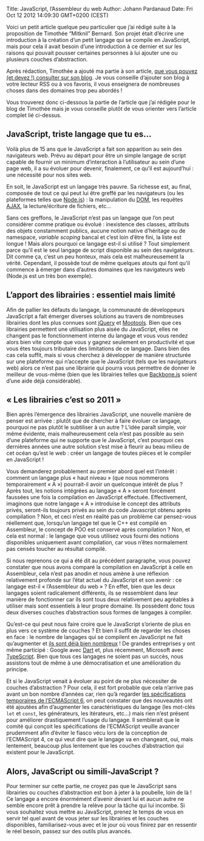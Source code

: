 Title: JavaScript, l’Assembleur du web
Author: Johann Pardanaud
Date: Fri Oct 12 2012 14:09:30 GMT+0200 (CEST)

Voici un petit article quelque peu particulier que j’ai rédigé suite à la proposition de Timothée “Mitknil” Bernard. Son projet était d’écrire une introduction à la création d’un petit langage qui se compile en JavaScript, mais pour cela il avait besoin d’une introduction à ce dernier et sur les raisons qui pouvait pousser certaines personnes à lui ajouter une ou plusieurs couches d’abstraction.

Après rédaction, Timothée a ajouté ma partie à son article, [que vous pouvez (et devez !) consulter sur son blog](http://timothee-bernard.fr/creons-notre-propre-langage-et-son-compilateur-javascript.html). Je vous conseille d’ajouter son blog à votre lecteur RSS ou à vos favoris, il vous enseignera de nombreuses choses dans des domaines trop peu abordés !

Vous trouverez donc ci-dessous la partie de l’article que j’ai rédigée pour le blog de Timothée mais je vous conseille plutôt de vous orienter vers l’article complet lié ci-dessus.

## JavaScript, triste langage que tu es...

Voilà plus de 15 ans que le JavaScript a fait son apparition au sein des navigateurs web. Prévu au départ pour être un simple langage de script capable de fournir un minimum d’interaction à l’utilisateur au sein d’une page web, il a su évoluer pour devenir, finalement, ce qu’il est aujourd’hui : une nécessité pour nos sites web.

En soit, le JavaScript est un langage très pauvre. Sa richesse est, au final, composée de tout ce qui peut lui être greffé par les navigateurs (ou les plateformes telles que [Node.js](http://nodejs.org/)) : la manipulation du [DOM](http://fr.wikipedia.org/wiki/Document_Object_Model), les requêtes [AJAX](http://fr.wikipedia.org/wiki/Ajax_(informatique)), la lecture/écriture de fichiers, etc…

Sans ces greffons, le JavaScript n’est pas un langage que l’on peut considérer comme pratique ou évolué : inexistence des classes, attributs des objets constamment publics, aucune notion native d’héritage ou de namespace, _variable scoping_ bancal et c’est loin d’être fini, la liste est longue ! Mais alors pourquoi ce langage est-il si utilisé ? Tout simplement parce qu’il est le seul langage de script disponible au sein des navigateurs. Dit comme ça, c’est un peu honteux, mais cela est malheureusement la vérité. Cependant, il possède tout de même quelques atouts qui font qu’il commence à émerger dans d’autres domaines que les navigateurs web (Node.js est un très bon exemple).

## L’apport des librairies : essentiel mais limité

Afin de pallier les défauts du langage, la communauté de développeurs JavaScript a fait émerger diverses solutions au travers de nombreuses librairies dont les plus connues sont [jQuery](http://jquery.com/) et [Mootools](http://mootools.net/). Bien que ces librairies permettent une utilisation plus aisée du JavaScript, elles ne changent pas le fonctionnement interne du langage et vous vous rendez alors bien vite compte que vous y gagnez seulement en productivité et que vous êtes toujours tributaire des limitations de ce langage. Dans bien des cas cela suffit, mais si vous cherchez à développer de manière structurée sur une plateforme qui n’accepte que le JavaScript (tels que les navigateurs web) alors ce n’est pas une librairie qui pourra vous permettre de donner le meilleur de vous-même (bien que les librairies telles que [Backbone.js](http://backbonejs.org/) soient d’une aide déjà considérable).

## « Les librairies c’est so 2011 »

Bien après l’émergence des librairies JavaScript, une nouvelle manière de penser est arrivée : plutôt que de chercher à faire évoluer ce langage, pourquoi ne pas plutôt le subtiliser à un autre ? L’idée paraît simple, voir même évidente, mais malheureusement cela n’est pas possible au sein d’une plateforme qui ne supporte que le JavaScript, c’est pourquoi ces dernières années une autre solution s’est mise à fleurir au beau milieu de cet océan qu’est le web : créer un langage de toutes pièces et le compiler en JavaScript !

Vous demanderez probablement au premier abord quel est l’intérêt : comment un langage plus « haut niveau »  (que nous nommerons temporairement « A »)  pourrait-il avoir un quelconque intérêt de plus ? Après tout, les notions intégrées au langage « A » seront forcément faussées une fois la compilation en JavaScript effectuée. Effectivement, imaginons que notre langage « A » introduise le concept des attributs privés, seront-ils toujours privés au sein du code Javascript obtenu après compilation ? Non, et ceci n’est en réalité pas un problème car pensez-vous réellement que, lorsqu’un langage tel que le C++ est compilé en Assembleur, le concept de POO est conservé après compilation ? Non, et cela est normal : le langage que vous utilisez vous fourni des notions disponibles uniquement avant compilation, car vous n’êtes normalement pas censés toucher au résultat compilé.

Si nous reprenons ce qui a été dit au précédent paragraphe, vous pouvez constater que nous avons comparé la compilation en JavaScript à celle en Assembleur, cela n’est pas anodin et nous amène à une réflexion relativement profonde sur l’état actuel du JavaScript et son avenir : ce langage est-il « l’Assembleur du web » ? En effet, bien que les deux langages soient radicalement différents, ils se ressemblent dans leur manière de fonctionner car ils sont tous deux relativement peu agréables à utiliser mais sont essentiels à leur propre domaine. Ils possèdent donc tous deux diverses couches d’abstraction sous formes de langages à compiler.

Qu’est-ce qui peut nous faire croire que le JavaScript s’oriente de plus en plus vers ce système de couches ? Et bien il suffit de regarder les choses en face : le nombre de langages qui se compilent en JavaScript ne fait qu’augmenter et [ils sont déjà bien nombreux](https://github.com/jashkenas/coffee-script/wiki/List-of-languages-that-compile-to-JS) ! De grandes entreprises y ont même participé : Google avec [Dart](http://www.dartlang.org/) et, plus récemment, Microsoft avec [TypeScript](http://www.typescriptlang.org/). Bien que tous ces langages ne soient pas un succès, nous assistons tout de même à une démocratisation et une amélioration du principe.

Et si le JavaScript venait à évoluer au point de ne plus nécessiter de couches d’abstraction ? Pour cela, il est fort probable que cela n’arrive pas avant un bon nombre d’années car, rien qu’à regarder [les spécifications temporaires de l’ECMAScript 6](http://wiki.ecmascript.org/doku.php?id=harmony:specification_drafts), on peut constater que des nouveautés ont été ajoutées afin d’augmenter les caractéristiques du langage (les mot-clés `let` et `const`, les générateurs, les itérateurs, etc…) mais rien n’est présent pour améliorer drastiquement l’usage du langage. Il semblerait que le comité qui conçoit les spécifications de l’ECMAScript veuille avancer prudemment afin d’éviter le fiasco vécu lors de la conception de l’ECMAScript 4, ce qui veut dire que le langage va en changeant, oui, mais lentement, beaucoup plus lentement que les couches d’abstraction qui existent pour le JavaScript.

## Alors, JavaScript ou simili-JavaScript ?

Pour terminer sur cette partie, ne croyez pas que le JavaScript sans librairies ou couches d’abstraction est bon à jeter à la poubelle, loin de là ! Ce langage a encore énormément d’avenir devant lui et aucun autre ne semble encore prêt à prendre la relève pour la tâche qui lui incombe. Si vous souhaitez vous mettre au JavaScript, prenez le temps de vous en servir tel quel avant de vous jeter sur les librairies et les couches disponibles, familiarisez-vous avec et le jour où vous finirez par en ressentir le réel besoin, passez sur des outils plus avancés.